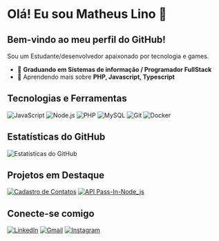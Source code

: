 # Olá! Eu sou Matheus Lino 👋

## Bem-vindo ao meu perfil do GitHub!

Sou um Estudante/desenvolvedor apaixonado por tecnologia e games.

- 🔭 **Graduando em Sistemas de informação / Programador FullStack**
- 🌱 Aprendendo mais sobre **PHP, Javascript, Typescript**

## Tecnologias e Ferramentas

![JavaScript](https://img.shields.io/badge/JavaScript-F7DF1E?style=for-the-badge&logo=javascript&logoColor=black)
![Node.js](https://img.shields.io/badge/Node.js-339933?style=for-the-badge&logo=nodedotjs&logoColor=white)
![PHP]((https://img.shields.io/badge/PHP-777BB4?logo=php&logoColor=white&style=for-the-badge))
![MySQL](https://img.shields.io/badge/MySQL-4479A1?style=for-the-badge&logo=mysql&logoColor=white)
![Git](https://img.shields.io/badge/Git-F05032?style=for-the-badge&logo=git&logoColor=white)
![Docker](https://img.shields.io/badge/Docker-2496ED?style=for-the-badge&logo=docker&logoColor=white)

## Estatísticas do GitHub

![Estatísticas do GitHub](https://github-readme-stats.vercel.app/api?username=Mflexing&show_icons=true&theme=radical)

## Projetos em Destaque

[![Cadastro de Contatos](https://github-readme-stats.vercel.app/api/pin/?username=Mflexing&repo=cadastro_contatos&theme=radical)](https://github.com/Mflexing/cadastro_contatos)
[![API Pass-In-Node_js](https://github-readme-stats.vercel.app/api/pin/?username=Mflexing&repo=API-Pass-In-Node_js&theme=radical)](https://github.com/Mflexing/API-Pass-In-Node_js)

## Conecte-se comigo

[![LinkedIn](https://img.shields.io/badge/LinkedIn-0077B5?style=for-the-badge&logo=linkedin&logoColor=white)](https://www.linkedin.com/in/matheuslino28/)
[![Gmail](https://img.shields.io/badge/Gmail-D14836?style=for-the-badge&logo=gmail&logoColor=white)](mailto:matheuslinolima@gmail.com)
[![Instagram](https://img.shields.io/badge/Instagram-E4405F?style=for-the-badge&logo=instagram&logoColor=white)](https://www.instagram.com/l_flexing/)
